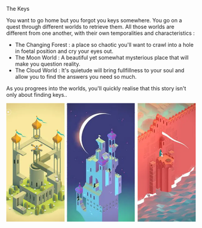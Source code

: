 The Keys

You want to go home but you forgot you keys somewhere. You go on a quest through different worlds to retrieve them. All those worlds are different from one another, with their own temporalities and characteristics :

* The Changing Forest : a place so chaotic you'll want to crawl into a hole in foetal position and cry your eyes out. 
* The Moon World : A beautiful yet somewhat mysterious place that will make you question reality. 
* The Cloud World : It's quietude will bring fullfillness to your soul and allow you to find the answers you need so much. 

As you progrees into the worlds, you'll quickly realise that this story isn't only about finding keys..

![Something](images/monument-valley-1.jpg)

